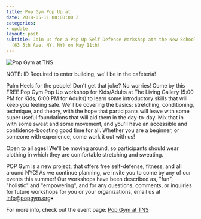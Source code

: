 ```yaml
---
title: Pop Gym Pop Up at
date: 2018-05-11 00:00:00 Z
categories:
- update
layout: post
subtitle: Join us for a Pop Up Self Defense Workshop ath the New School Occupation
  (63 5th Ave, NY, NY) on May 11th!
---
```


![Pop Gym at TNS](/assets/newschool.jpg)

NOTE: ID Required to enter building, we'll be in the cafeteria!

Palm Heels for the people! Don't get that joke? No worries! Come by this FREE Pop Gym Pop Up workshop for Kids/Adults at The Living Gallery (5:00 PM for Kids, 6:00 PM for Adults) to learn some introductory skills that will keep you feeling safe. We'll be covering the basics: stretching, conditioning, technique, and theory, with the hope that participants will leave with some super useful foundations that will aid them in the day-to-day. Mix that in with some sweat and some movement, and you'll have an accessible and confidence-boosting good time for all. Whether you are a beginner, or someone with experience, come work it out with us!

Open to all ages! We'll be moving around, so participants should wear clothing in which they are comfortable stretching and sweating.

POP Gym is a new project, that offers free self-defense, fitness, and all around NYC! As we continue planning, we invite you to come by any of our events this summer! Our workshops have been described as, "fun", "holistic" and "empowering", and for any questions, comments, or inquiries for future workshops for you or your organizations, email us at info@popgym.org•

For more info, check out the event page: [Pop Gym at TNS](https://www.facebook.com/events/812122212317367/)



